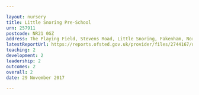 ```yaml
---

layout: nursery
title: Little Snoring Pre-School
urn: 257911
postcode: NR21 0GZ
address: The Playing Field, Stevens Road, Little Snoring, Fakenham, Norfolk, NR21 0GZ
latestReportUrl: https://reports.ofsted.gov.uk/provider/files/2744167/urn/257911.pdf
teaching: 2
development: 2
leadership: 2
outcomes: 2
overall: 2
date: 29 November 2017

---
```


